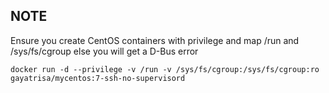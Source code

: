 ## NOTE
Ensure you create CentOS containers with privilege and map /run and /sys/fs/cgroup else you will get a D-Bus error

```
docker run -d --privilege -v /run -v /sys/fs/cgroup:/sys/fs/cgroup:ro gayatrisa/mycentos:7-ssh-no-supervisord
```
